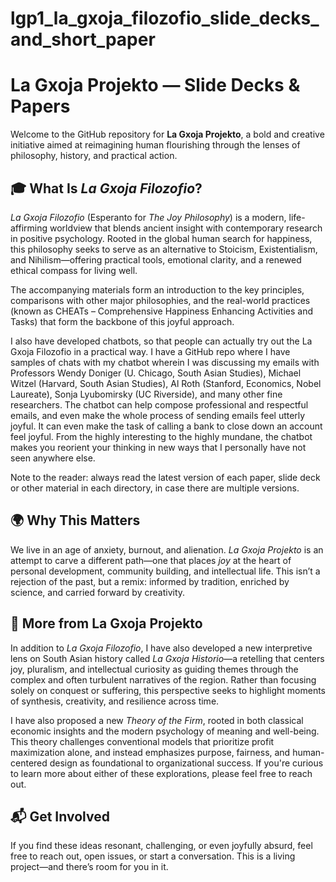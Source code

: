 # lgp1_la_gxoja_filozofio_slide_decks_and_short_paper

# La Gxoja Projekto — Slide Decks & Papers

Welcome to the GitHub repository for **La Gxoja Projekto**, a bold and creative initiative aimed at reimagining human flourishing through the lenses of philosophy, history, and practical action.

## 🎓 What Is *La Gxoja Filozofio*?

*La Gxoja Filozofio* (Esperanto for *The Joy Philosophy*) is a modern, life-affirming worldview that blends ancient insight with contemporary research in positive psychology. Rooted in the global human search for happiness, this philosophy seeks to serve as an alternative to Stoicism, Existentialism, and Nihilism—offering practical tools, emotional clarity, and a renewed ethical compass for living well.

The accompanying materials form an introduction to the key principles, comparisons with other major philosophies, and the real-world practices (known as CHEATs – Comprehensive Happiness Enhancing Activities and Tasks) that form the backbone of this joyful approach.

I also have developed chatbots, so that people can actually try out the La Gxoja Filozofio in a practical way. I have a GitHub repo where I have samples of chats with my chatbot wherein I was discussing my emails with Professors Wendy Doniger (U. Chicago, South Asian Studies), Michael Witzel (Harvard, South Asian Studies), Al Roth (Stanford, Economics, Nobel Laureate), Sonja Lyubomirsky (UC Riverside), and many other fine researchers. The chatbot can help compose professional and respectful emails, and even make the whole process of sending emails feel utterly joyful. It can even make the task of calling a bank to close down an account feel joyful. From the highly interesting to the highly mundane, the chatbot makes you reorient your thinking in new ways that I personally have not seen anywhere else.

Note to the reader: always read the latest version of each paper, slide deck or other material in each directory, in case there are multiple versions.

## 🌍 Why This Matters

We live in an age of anxiety, burnout, and alienation. *La Gxoja Projekto* is an attempt to carve a different path—one that places *joy* at the heart of personal development, community building, and intellectual life. This isn’t a rejection of the past, but a remix: informed by tradition, enriched by science, and carried forward by creativity.

## 📜 More from La Gxoja Projekto

In addition to *La Gxoja Filozofio*, I have also developed a new interpretive lens on South Asian history called *La Gxoja Historio*—a retelling that centers joy, pluralism, and intellectual curiosity as guiding themes through the complex and often turbulent narratives of the region. Rather than focusing solely on conquest or suffering, this perspective seeks to highlight moments of synthesis, creativity, and resilience across time.

I have also proposed a new *Theory of the Firm*, rooted in both classical economic insights and the modern psychology of meaning and well-being. This theory challenges conventional models that prioritize profit maximization alone, and instead emphasizes purpose, fairness, and human-centered design as foundational to organizational success. If you're curious to learn more about either of these explorations, please feel free to reach out.


## 📬 Get Involved

If you find these ideas resonant, challenging, or even joyfully absurd, feel free to reach out, open issues, or start a conversation. This is a living project—and there’s room for you in it.
